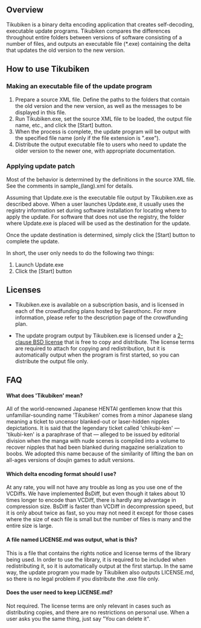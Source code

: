 ## Overview

Tikubiken is a binary delta encoding application that creates 
self-decoding, executable update programs. Tikubiken compares 
the differences throughout entire folders between versions of software 
consisting of a number of files, and outputs an executable file (*.exe)
containing the delta that updates the old version to the new version.


## How to use Tikubiken

### Making an executable file of the update program

 1. Prepare a source XML file. Define the paths to the folders that 
    contain the old version and the new version, as well as 
    the messages to be displayed in this file.
 2. Run Tikubiken.exe, set the source XML file to be loaded, the output 
    file name, etc., and click the [Start] button.
 3. When the process is complete, the update program will be output with
    the specified file name (only if the file extension is ".exe").
 4. Distribute the output executable file to users who need to update 
    the older version to the newer one, with appropriate documentation.

### Applying update patch

Most of the behavior is determined by the definitions in the source XML 
file. See the comments in sample_(lang).xml for details.

Assuming that Update.exe is the executable file output by Tikubiken.exe 
as described above. When a user launches Update.exe, it usually uses 
the registry information set during software installation for locating 
where to apply the update. For software that does not use the registry, 
the folder where Update.exe is placed will be used as the destination 
for the update.

Once the update destination is determined, simply click the [Start] 
button to complete the update.

In short, the user only needs to do the following two things:

1. Launch Update.exe
2. Click the [Start] button


## Licenses

* Tikubiken.exe is available on a subscription basis, and is licensed 
  in each of the crowdfunding plans hosted by Searothonc. For more 
  information, please refer to the description page of 
  the crowdfunding plan.

* The update program output by Tikubiken.exe is licensed under 
  a [2-clause BSD license](https://opensource.org/licenses/BSD-2-Clause) 
  that is free to copy and distribute. The license terms are required 
  to attach for copying and redistribution, but it is automatically 
  output when the program is first started, so you can distribute 
  the output file only.


## FAQ

#### What does 'Tikubiken' mean?
All of the world-renowned Japanese HENTAI gentlemen know that this 
unfamiliar-sounding name 'Tikubiken' comes from a minor Japanese slang 
meaning a ticket to uncensor blanked-out or laser-hidden nipples 
depictations. It is said that the legendary ticket called 'chikubi-ken' 
— 'tikubi-ken' is a paraphrase of that — alleged to be issued by 
editorial division when the manga with nude scenes is compiled into 
a volume to recover nipples that had been blanked during magazine 
serialization to boobs. We adopted this name because of the similarity 
of lifting the ban on all-ages versions of doujin games to 
adult versions.

#### Which delta encoding format should I use?
At any rate, you will not have any trouble as long as you use one of 
the VCDiffs. We have implemented BsDiff, but even though it takes about 
10 times longer to encode than VCDiff, there is hardly any advantage in
compression size. BsDiff is faster than VCDiff in decompression speed, 
but it is only about twice as fast, so you may not need it except for 
those cases where the size of each file is small but the number of 
files is many and the entire size is large.

#### A file named LICENSE.md was output, what is this?
This is a file that contains the rights notice and license terms of 
the library being used. In order to use the library, it is required 
to be included when redistributing it, so it is automatically output 
at the first startup. In the same way, the update program you made 
by Tikubiken also outputs LICENSE.md, so there is no legal problem 
if you distribute the .exe file only.

#### Does the user need to keep LICENSE.md?
Not required. The license terms are only relevant in cases such as 
distributing copies, and there are no restrictions on personal use. 
When a user asks you the same thing, just say "You can delete it".
